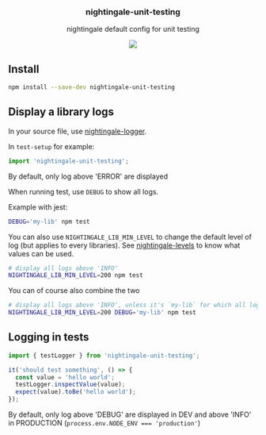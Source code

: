 <h3 align="center">
  nightingale-unit-testing
</h3>

<p align="center">
  nightingale default config for unit testing
</p>

<p align="center">
  <a href="https://npmjs.org/package/nightingale-unit-testing"><img src="https://img.shields.io/npm/v/nightingale-unit-testing.svg?style=flat-square"></a>
</p>

## Install

```sh
npm install --save-dev nightingale-unit-testing
```

## Display a library logs

In your source file, use [nightingale-logger](https://www.npmjs.com/package/nightingale-logger).

In `test-setup` for example:

```js
import 'nightingale-unit-testing';
```

By default, only log above 'ERROR' are displayed

When running test, use `DEBUG` to show all logs.

Example with jest:

```bash
DEBUG='my-lib' npm test
```

You can also use `NIGHTINGALE_LIB_MIN_LEVEL` to change the default level of log (but applies to every libraries). See [nightingale-levels](https://www.npmjs.com/package/nightingale-levels) to know what values can be used.

```bash
# display all logs above 'INFO'
NIGHTINGALE_LIB_MIN_LEVEL=200 npm test
```

You can of course also combine the two

```bash
# display all logs above 'INFO', unless it's `my-lib` for which all logs are displayed
NIGHTINGALE_LIB_MIN_LEVEL=200 DEBUG='my-lib' npm test
```

## Logging in tests

```js
import { testLogger } from 'nightingale-unit-testing';

it('should test something', () => {
  const value = 'hello world';
  testLogger.inspectValue(value);
  expect(value).toBe('hello world');
});
```

By default, only log above 'DEBUG' are displayed in DEV and above 'INFO' in PRODUCTION (`process.env.NODE_ENV === 'production'`)
